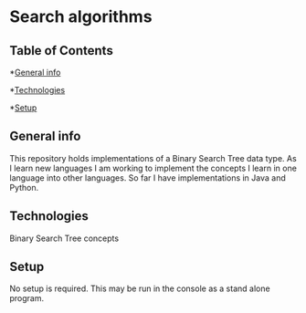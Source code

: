 # Search algorithms
## Table of Contents
*[General info](#general-info)

*[Technologies](#technologies)

*[Setup](#setup)

## General info
This repository holds implementations of a Binary Search Tree data type. As I learn new languages I am 
working to implement the concepts I learn in one language into other languages. So far I have implementations in Java and Python.

## Technologies
Binary Search Tree
concepts 
## Setup
No setup is required. This may be run in the console as a stand alone program.
